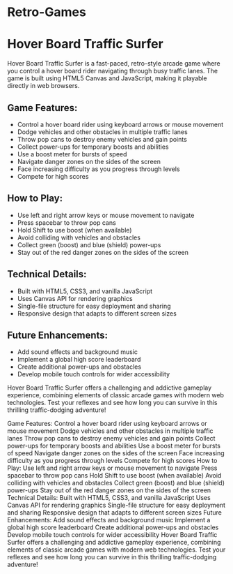 ﻿# Retro-Games

# Hover Board Traffic Surfer

Hover Board Traffic Surfer is a fast-paced, retro-style arcade game where you control a hover board rider navigating through busy traffic lanes. The game is built using HTML5 Canvas and JavaScript, making it playable directly in web browsers.

## Game Features:

- Control a hover board rider using keyboard arrows or mouse movement
- Dodge vehicles and other obstacles in multiple traffic lanes
- Throw pop cans to destroy enemy vehicles and gain points
- Collect power-ups for temporary boosts and abilities
- Use a boost meter for bursts of speed
- Navigate danger zones on the sides of the screen
- Face increasing difficulty as you progress through levels
- Compete for high scores

## How to Play:

- Use left and right arrow keys or mouse movement to navigate
- Press spacebar to throw pop cans
- Hold Shift to use boost (when available)
- Avoid colliding with vehicles and obstacles
- Collect green (boost) and blue (shield) power-ups
- Stay out of the red danger zones on the sides of the screen

## Technical Details:

- Built with HTML5, CSS3, and vanilla JavaScript
- Uses Canvas API for rendering graphics
- Single-file structure for easy deployment and sharing
- Responsive design that adapts to different screen sizes

## Future Enhancements:

- Add sound effects and background music
- Implement a global high score leaderboard
- Create additional power-ups and obstacles
- Develop mobile touch controls for wider accessibility

Hover Board Traffic Surfer offers a challenging and addictive gameplay experience, combining elements of classic arcade games with modern web technologies. Test your reflexes and see how long you can survive in this thrilling traffic-dodging adventure!

Game Features:
Control a hover board rider using keyboard arrows or mouse movement
Dodge vehicles and other obstacles in multiple traffic lanes
Throw pop cans to destroy enemy vehicles and gain points
Collect power-ups for temporary boosts and abilities
Use a boost meter for bursts of speed
Navigate danger zones on the sides of the screen
Face increasing difficulty as you progress through levels
Compete for high scores
How to Play:
Use left and right arrow keys or mouse movement to navigate
Press spacebar to throw pop cans
Hold Shift to use boost (when available)
Avoid colliding with vehicles and obstacles
Collect green (boost) and blue (shield) power-ups
Stay out of the red danger zones on the sides of the screen
Technical Details:
Built with HTML5, CSS3, and vanilla JavaScript
Uses Canvas API for rendering graphics
Single-file structure for easy deployment and sharing
Responsive design that adapts to different screen sizes
Future Enhancements:
Add sound effects and background music
Implement a global high score leaderboard
Create additional power-ups and obstacles
Develop mobile touch controls for wider accessibility
Hover Board Traffic Surfer offers a challenging and addictive gameplay experience, combining elements of classic arcade games with modern web technologies. Test your reflexes and see how long you can survive in this thrilling traffic-dodging adventure!
